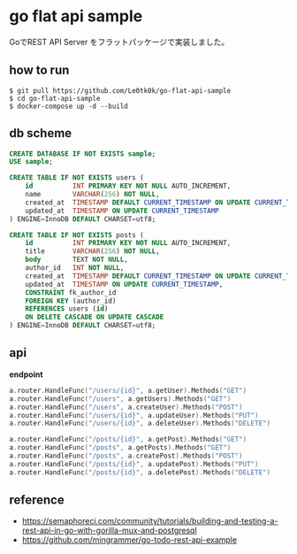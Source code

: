 # go flat api sample
GoでREST API Server をフラットパッケージで実装しました。

## how to run

```
$ git pull https://github.com/Le0tk0k/go-flat-api-sample
$ cd go-flat-api-sample
$ docker-compose up -d --build
```

## db scheme

```sql
CREATE DATABASE IF NOT EXISTS sample;
USE sample;

CREATE TABLE IF NOT EXISTS users (
    id          INT PRIMARY KEY NOT NULL AUTO_INCREMENT,
    name        VARCHAR(256) NOT NULL,
    created_at  TIMESTAMP DEFAULT CURRENT_TIMESTAMP ON UPDATE CURRENT_TIMESTAMP,
    updated_at  TIMESTAMP ON UPDATE CURRENT_TIMESTAMP
) ENGINE=InnoDB DEFAULT CHARSET=utf8;

CREATE TABLE IF NOT EXISTS posts (
    id          INT PRIMARY KEY NOT NULL AUTO_INCREMENT,
    title       VARCHAR(256) NOT NULL,
    body        TEXT NOT NULL,
    author_id   INT NOT NULL,
    created_at  TIMESTAMP DEFAULT CURRENT_TIMESTAMP ON UPDATE CURRENT_TIMESTAMP,
    updated_at  TIMESTAMP ON UPDATE CURRENT_TIMESTAMP,
    CONSTRAINT fk_author_id
    FOREIGN KEY (author_id)
    REFERENCES users (id)
    ON DELETE CASCADE ON UPDATE CASCADE
) ENGINE=InnoDB DEFAULT CHARSET=utf8;
```

## api

**endpoint**

```go
a.router.HandleFunc("/users/{id}", a.getUser).Methods("GET")
a.router.HandleFunc("/users", a.getUsers).Methods("GET")
a.router.HandleFunc("/users", a.createUser).Methods("POST")
a.router.HandleFunc("/users/{id}", a.updateUser).Methods("PUT")
a.router.HandleFunc("/users/{id}", a.deleteUser).Methods("DELETE")

a.router.HandleFunc("/posts/{id}", a.getPost).Methods("GET")
a.router.HandleFunc("/posts", a.getPosts).Methods("GET")
a.router.HandleFunc("/posts", a.createPost).Methods("POST")
a.router.HandleFunc("/posts/{id}", a.updatePost).Methods("PUT")
a.router.HandleFunc("/posts/{id}", a.deletePost).Methods("DELETE")
```

## reference

- https://semaphoreci.com/community/tutorials/building-and-testing-a-rest-api-in-go-with-gorilla-mux-and-postgresql  
- https://github.com/mingrammer/go-todo-rest-api-example
